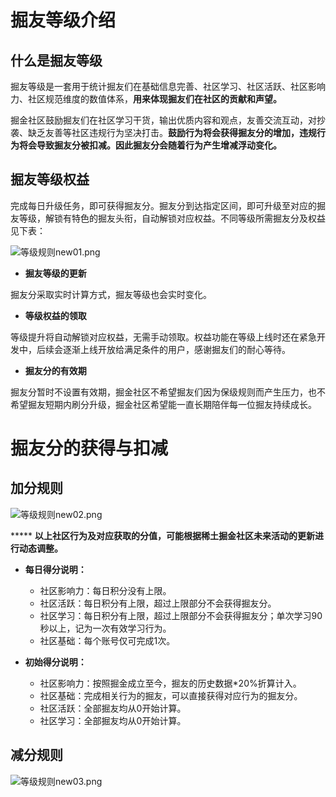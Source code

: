   # 掘友等级介绍

<!---->

  ## 什么是掘友等级

掘友等级是一套用于统计掘友们在基础信息完善、社区学习、社区活跃、社区影响力、社区规范维度的数值体系，**用来体现掘友们在社区的贡献和声望。**

掘金社区鼓励掘友们在社区学习干货，输出优质内容和观点，友善交流互动，对抄袭、缺乏友善等社区违规行为坚决打击。**鼓励行为将会获得掘友分的增加，违规行为将会导致掘友分被扣减。因此掘友分会随着行为产生增减浮动变化。**

  ## 掘友等级权益

完成每日升级任务，即可获得掘友分。掘友分到达指定区间，即可升级至对应的掘友等级，解锁有特色的掘友头衔，自动解锁对应权益。不同等级所需掘友分及权益见下表：

![等级规则new01.png](https://p3-juejin.byteimg.com/tos-cn-i-k3u1fbpfcp/8570122c2caf488394feaa4c85591079~tplv-k3u1fbpfcp-watermark.image?)



-   **掘友等级的更新**

掘友分采取实时计算方式，掘友等级也会实时变化。

-   **等级权益的领取**

等级提升将自动解锁对应权益，无需手动领取。权益功能在等级上线时还在紧急开发中，后续会逐渐上线开放给满足条件的用户，感谢掘友们的耐心等待。

-   **掘友分的有效期**

掘友分暂时不设置有效期，掘金社区不希望掘友们因为保级规则而产生压力，也不希望掘友短期内刷分升级，掘金社区希望能一直长期陪伴每一位掘友持续成长。



  # 掘友分的获得与扣减

<!---->

  ## 加分规则


![等级规则new02.png](https://p3-juejin.byteimg.com/tos-cn-i-k3u1fbpfcp/a8bb1b5e6a0d4f6ca9a9d0e00c963844~tplv-k3u1fbpfcp-watermark.image?)


***** **以上社区行为及对应获取的分值，可能根据稀土掘金社区未来活动的更新进行动态调整。**

-   **每日得分说明：**

    -   社区影响力：每日积分没有上限。
    -   社区活跃：每日积分有上限，超过上限部分不会获得掘友分。
    -   社区学习：每日积分有上限，超过上限部分不会获得掘友分；单次学习90秒以上，记为一次有效学习行为。
    -   社区基础：每个账号仅可完成1次。

<!---->

-   **初始得分说明：**

    -   社区影响力：按照掘金成立至今，掘友的历史数据*20%折算计入。
    -   社区基础：完成相关行为的掘友，可以直接获得对应行为的掘友分。
    -   社区活跃：全部掘友均从0开始计算。
    -   社区学习：全部掘友均从0开始计算。

  ## 减分规则


![等级规则new03.png](https://p6-juejin.byteimg.com/tos-cn-i-k3u1fbpfcp/bb5d04d1d8c54782818f941b6f8ce743~tplv-k3u1fbpfcp-watermark.image?)
